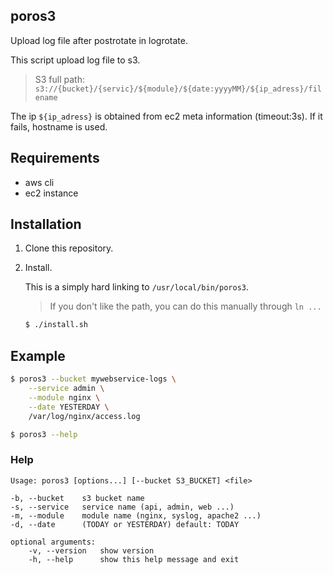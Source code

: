 ## poros3

Upload log file after postrotate in logrotate.

This script upload log file to s3.

> S3 full path: `s3://{bucket}/{servic}/${module}/${date:yyyyMM}/${ip_adress}/filename`

The ip `${ip_adress}` is obtained from ec2 meta information (timeout:3s). If it fails, hostname is used.

## Requirements

- aws cli
- ec2 instance

## Installation

1. Clone this repository.

2. Install.

    This is a simply hard linking to `/usr/local/bin/poros3`.

    > If you don't like the path, you can do this manually through `ln ...`

    ```bash
    $ ./install.sh
    ```

## Example

```bash
$ poros3 --bucket mywebservice-logs \
    --service admin \
    --module nginx \
    --date YESTERDAY \
    /var/log/nginx/access.log
```


```bash
$ poros3 --help
```

### Help

```
Usage: poros3 [options...] [--bucket S3_BUCKET] <file>

-b, --bucket    s3 bucket name
-s, --service   service name (api, admin, web ...)
-m, --module    module name (nginx, syslog, apache2 ...)
-d, --date      (TODAY or YESTERDAY) default: TODAY

optional arguments:
    -v, --version   show version
    -h, --help      show this help message and exit
```